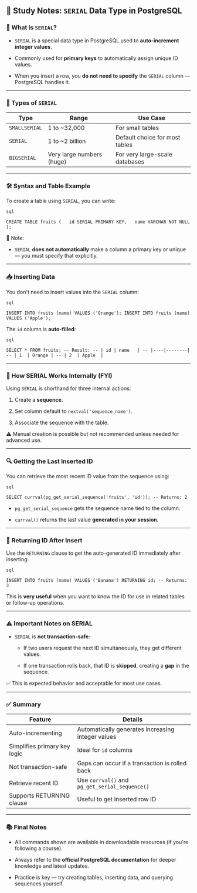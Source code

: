 ## 🧠 Study Notes: `SERIAL` Data Type in PostgreSQL

### 📌 What is `SERIAL`?

- `SERIAL` is a special data type in PostgreSQL used to **auto-increment integer values**.
    
- Commonly used for **primary keys** to automatically assign unique ID values.
    
- When you insert a row, you **do not need to specify** the `SERIAL` column — PostgreSQL handles it.
    

---

### 🔢 Types of `SERIAL`

|Type|Range|Use Case|
|---|---|---|
|`SMALLSERIAL`|1 to ~32,000|For small tables|
|`SERIAL`|1 to ~2 billion|Default choice for most tables|
|`BIGSERIAL`|Very large numbers (huge)|For very large-scale databases|

---

### 🛠 Syntax and Table Example

To create a table using `SERIAL`, you can write:
	
	sql
	
`CREATE TABLE fruits (   id SERIAL PRIMARY KEY,   name VARCHAR NOT NULL );`

🔑 Note:

- `SERIAL` **does not automatically** make a column a primary key or unique — you must specify that explicitly.
    

---

### 📥 Inserting Data

You don't need to insert values into the `SERIAL` column:
	
	sql
	
`INSERT INTO fruits (name) VALUES ('Orange'); INSERT INTO fruits (name) VALUES ('Apple');`

The `id` column is **auto-filled**:
	
	sql
	
`SELECT * FROM fruits; -- Result: -- | id | name   | -- |----|--------| -- | 1  | Orange | -- | 2  | Apple  |`

---

### 🔄 How SERIAL Works Internally (FYI)

Using `SERIAL` is shorthand for three internal actions:

1. Create a **sequence**.
    
2. Set column default to `nextval('sequence_name')`.
    
3. Associate the sequence with the table.
    

⚠️ Manual creation is possible but not recommended unless needed for advanced use.

---

### 🔍 Getting the Last Inserted ID

You can retrieve the most recent ID value from the sequence using:
	
	sql
	
`SELECT currval(pg_get_serial_sequence('fruits', 'id')); -- Returns: 2`

- `pg_get_serial_sequence` gets the sequence name tied to the column.
    
- `currval()` returns the last value **generated in your session**.
    

---

### 🪪 Returning ID After Insert

Use the `RETURNING` clause to get the auto-generated ID immediately after inserting:
	
	sql
	
`INSERT INTO fruits (name) VALUES ('Banana') RETURNING id; -- Returns: 3`

This is **very useful** when you want to know the ID for use in related tables or follow-up operations.

---

### ⚠️ Important Notes on SERIAL

- `SERIAL` is **not transaction-safe**:
    
    - If two users request the next ID simultaneously, they get different values.
        
    - If one transaction rolls back, that ID is **skipped**, creating a **gap** in the sequence.
        

✅ This is expected behavior and acceptable for most use cases.

---

### ✅ Summary

|Feature|Details|
|---|---|
|Auto-incrementing|Automatically generates increasing integer values|
|Simplifies primary key logic|Ideal for `id` columns|
|Not transaction-safe|Gaps can occur if a transaction is rolled back|
|Retrieve recent ID|Use `currval()` and `pg_get_serial_sequence()`|
|Supports RETURNING clause|Useful to get inserted row ID|

---

### 📚 Final Notes

- All commands shown are available in downloadable resources (if you're following a course).
    
- Always refer to the **official PostgreSQL documentation** for deeper knowledge and latest updates.
    
- Practice is key — try creating tables, inserting data, and querying sequences yourself.
